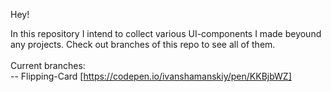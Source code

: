 Hey!

In this repository I intend to collect various UI-components I made beyound any projects. Check out branches of this repo to see all of them.<br>
<br>
Current branches:<br>
-- Flipping-Card [https://codepen.io/ivanshamanskiy/pen/KKBjbWZ]